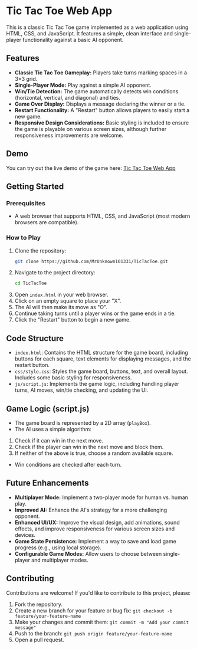 # Tic Tac Toe Web App

This is a classic Tic Tac Toe game implemented as a web application using HTML, CSS, and JavaScript. It features a
simple, clean interface and single-player functionality against a basic AI opponent.

## Features

* **Classic Tic Tac Toe Gameplay:** Players take turns marking spaces in a 3×3 grid.
* **Single-Player Mode:** Play against a simple AI opponent.
* **Win/Tie Detection:** The game automatically detects win conditions (horizontal, vertical, and diagonal) and ties.
* **Game Over Display:** Displays a message declaring the winner or a tie.
* **Restart Functionality:** A "Restart" button allows players to easily start a new game.
* **Responsive Design Considerations:** Basic styling is included to ensure the game is playable on various screen
  sizes, although further responsiveness improvements are welcome.

## Demo

You can try out the live demo of the game here: [Tic Tac Toe Web App](https://mrunknown101331.github.io/TicTacToe/)

## Getting Started

### Prerequisites

* A web browser that supports HTML, CSS, and JavaScript (most modern browsers are compatible).

### How to Play

1. Clone the repository:
   ```bash
   git clone https://github.com/MrUnknown101331/TicTacToe.git
   ```
2. Navigate to the project directory:
   ```bash
   cd TicTacToe
   ```
3. Open `index.html` in your web browser.
4. Click on an empty square to place your "X".
5. The AI will then make its move as "O".
6. Continue taking turns until a player wins or the game ends in a tie.
7. Click the "Restart" button to begin a new game.

## Code Structure

* `index.html`: Contains the HTML structure for the game board, including buttons for each square, text elements for
  displaying messages, and the restart button.
* `css/style.css`: Styles the game board, buttons, text, and overall layout. Includes some basic styling for
  responsiveness.
* `js/script.js`: Implements the game logic, including handling player turns, AI moves, win/tie checking, and updating
  the UI.

## Game Logic (script.js)

* The game board is represented by a 2D array (`playBox`).
* The AI uses a simple algorithm:

1. Check if it can win in the next move.
2. Check if the player can win in the next move and block them.
3. If neither of the above is true, choose a random available square.

* Win conditions are checked after each turn.

## Future Enhancements

* **Multiplayer Mode:** Implement a two-player mode for human vs. human play.
* **Improved AI:** Enhance the AI's strategy for a more challenging opponent.
* **Enhanced UI/UX:** Improve the visual design, add animations, sound effects, and improve responsiveness for various
  screen sizes and devices.
* **Game State Persistence:** Implement a way to save and load game progress (e.g., using local storage).
* **Configurable Game Modes:** Allow users to choose between single-player and multiplayer modes.

## Contributing

Contributions are welcome! If you'd like to contribute to this project, please:

1. Fork the repository.
2. Create a new branch for your feature or bug fix: `git checkout -b feature/your-feature-name`
3. Make your changes and commit them: `git commit -m "Add your commit message"`
4. Push to the branch: `git push origin feature/your-feature-name`
5. Open a pull request.
